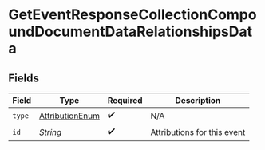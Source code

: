 # GetEventResponseCollectionCompoundDocumentDataRelationshipsData


## Fields

| Field                                                         | Type                                                          | Required                                                      | Description                                                   |
| ------------------------------------------------------------- | ------------------------------------------------------------- | ------------------------------------------------------------- | ------------------------------------------------------------- |
| `type`                                                        | [AttributionEnum](../../models/components/AttributionEnum.md) | :heavy_check_mark:                                            | N/A                                                           |
| `id`                                                          | *String*                                                      | :heavy_check_mark:                                            | Attributions for this event                                   |